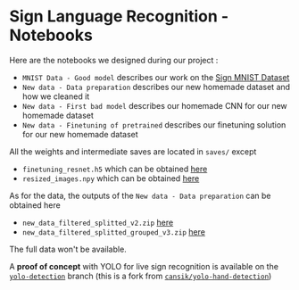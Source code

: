 # Sign Language Recognition - Notebooks



Here are the notebooks we designed during our project :

* `MNIST Data - Good model` describes our work on the [Sign MNIST Dataset](https://www.kaggle.com/datasets/datamunge/sign-language-mnist)
* `New data - Data preparation` describes our new homemade dataset and how we cleaned it
* `New data - First bad model` describes our homemade CNN for our new homemade dataset
* `New data - Finetuning of pretrained` describes our finetuning solution for our new homemade dataset

All the weights and intermediate saves are located in `saves/` except

* `finetuning_resnet.h5` which can be obtained [here](https://drive.google.com/file/d/1T3ETrBQ_yzMTROLXcgwSkRl44yli5Mwh/view?usp=sharing)
* `resized_images.npy` which can be obtained [here](https://drive.google.com/file/d/13I9oPf5lm58ql8kpWxmxi3YkMEJGjiP8/view?usp=sharing)

As for the data, the outputs of the `New data - Data preparation` can be obtained here 

* `new_data_filtered_splitted_v2.zip` [here](https://drive.google.com/file/d/1-8Dfy0s8I-vXZAGhXinCjRrw8rdsjixE/view?usp=sharing)
* `new_data_filtered_splitted_grouped_v3.zip` [here](https://drive.google.com/file/d/1JnRP7thN9_zwA3vbY3UDLn1KExHKaIJa/view?usp=sharing)

The full data won't be available.

A **proof of concept** with YOLO for live sign recognition is available on the [`yolo-detection`](https://github.com/h2o64/sign-language-recognition/tree/yolo-detection) branch (this is a fork from [`cansik/yolo-hand-detection`](https://github.com/cansik/yolo-hand-detection))